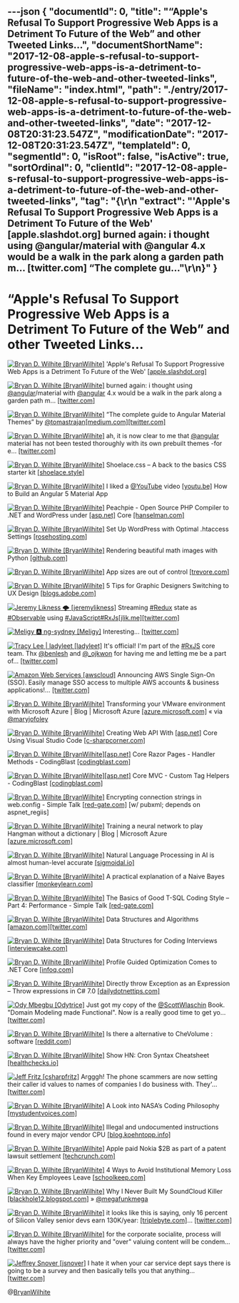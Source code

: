 ---json
{
  "documentId": 0,
  "title": "“Apple's Refusal To Support Progressive Web Apps is a Detriment To Future of the Web” and other Tweeted Links…",
  "documentShortName": "2017-12-08-apple-s-refusal-to-support-progressive-web-apps-is-a-detriment-to-future-of-the-web-and-other-tweeted-links",
  "fileName": "index.html",
  "path": "./entry/2017-12-08-apple-s-refusal-to-support-progressive-web-apps-is-a-detriment-to-future-of-the-web-and-other-tweeted-links",
  "date": "2017-12-08T20:31:23.547Z",
  "modificationDate": "2017-12-08T20:31:23.547Z",
  "templateId": 0,
  "segmentId": 0,
  "isRoot": false,
  "isActive": true,
  "sortOrdinal": 0,
  "clientId": "2017-12-08-apple-s-refusal-to-support-progressive-web-apps-is-a-detriment-to-future-of-the-web-and-other-tweeted-links",
  "tag": "{\r\n  \"extract\": \"'Apple's Refusal To Support Progressive Web Apps is a Detriment To Future of the Web' [apple.slashdot.org] burned again: i thought using @angular/material with @angular 4.x would be a walk in the park along a garden path m… [twitter.com] “The complete gu...\"\r\n}"
}
---

# “Apple's Refusal To Support Progressive Web Apps is a Detriment To Future of the Web” and other Tweeted Links…

[<img alt="Bryan D. Wilhite [BryanWilhite]" src="https://songhay.blob.core.windows.net/shared-social-twitter/BryanWilhite.jpeg">](http://songhayblog.azurewebsites.net/ "Bryan D. Wilhite [BryanWilhite]") 'Apple's Refusal To Support Progressive Web Apps is a Detriment To Future of the Web' [[apple.slashdot.org]](https://apple.slashdot.org/story/17/07/27/185248/apples-refusal-to-support-progressive-web-apps-is-a-detriment-to-future-of-the-web?utm_source=feedly1.0mainlinkanon&utm_medium=feed)

[<img alt="Bryan D. Wilhite [BryanWilhite]" src="https://songhay.blob.core.windows.net/shared-social-twitter/BryanWilhite.jpeg">](http://songhayblog.azurewebsites.net/ "Bryan D. Wilhite [BryanWilhite]") burned again: i thought using [@angular](http://twitter.com/angular)/material with [@angular](http://twitter.com/angular) 4.x would be a walk in the park along a garden path m… [[twitter.com]](https://twitter.com/i/web/status/935694018175909888)

[<img alt="Bryan D. Wilhite [BryanWilhite]" src="https://songhay.blob.core.windows.net/shared-social-twitter/BryanWilhite.jpeg">](http://songhayblog.azurewebsites.net/ "Bryan D. Wilhite [BryanWilhite]") “The complete guide to Angular Material Themes” by [@tomastrajan](http://twitter.com/tomastrajan)[[medium.com]](https://medium.com/@tomastrajan/the-complete-guide-to-angular-material-themes-4d165a9d24d1)[[twitter.com]](https://twitter.com/BryanWilhite/status/935970140209922048/photo/1)

[<img alt="Bryan D. Wilhite [BryanWilhite]" src="https://songhay.blob.core.windows.net/shared-social-twitter/BryanWilhite.jpeg">](http://songhayblog.azurewebsites.net/ "Bryan D. Wilhite [BryanWilhite]") ah, it is now clear to me that [@angular](http://twitter.com/angular) material has not been tested thoroughly with its own prebuilt themes -for e… [[twitter.com]](https://twitter.com/i/web/status/935976356772503553)

[<img alt="Bryan D. Wilhite [BryanWilhite]" src="https://songhay.blob.core.windows.net/shared-social-twitter/BryanWilhite.jpeg">](http://songhayblog.azurewebsites.net/ "Bryan D. Wilhite [BryanWilhite]") Shoelace.css – A back to the basics CSS starter kit [[shoelace.style]](https://shoelace.style/)

[<img alt="Bryan D. Wilhite [BryanWilhite]" src="https://songhay.blob.core.windows.net/shared-social-twitter/BryanWilhite.jpeg">](http://songhayblog.azurewebsites.net/ "Bryan D. Wilhite [BryanWilhite]") I liked a [@YouTube](http://twitter.com/YouTube) video [[youtu.be]](http://youtu.be/2osMpXOe5fA?a) How to Build an Angular 5 Material App

[<img alt="Bryan D. Wilhite [BryanWilhite]" src="https://songhay.blob.core.windows.net/shared-social-twitter/BryanWilhite.jpeg">](http://songhayblog.azurewebsites.net/ "Bryan D. Wilhite [BryanWilhite]") Peachpie - Open Source PHP Compiler to .NET and WordPress under [[asp.net]](http://ASP.NET) Core [[hanselman.com]](https://www.hanselman.com/blog/PeachpieOpenSourcePHPCompilerToNETAndWordPressUnderASPNETCore.aspx)

[<img alt="Bryan D. Wilhite [BryanWilhite]" src="https://songhay.blob.core.windows.net/shared-social-twitter/BryanWilhite.jpeg">](http://songhayblog.azurewebsites.net/ "Bryan D. Wilhite [BryanWilhite]") Set Up WordPress with Optimal .htaccess Settings [[rosehosting.com]](https://www.rosehosting.com/blog/set-up-wordpress-with-optimal-htaccess-settings/)

[<img alt="Bryan D. Wilhite [BryanWilhite]" src="https://songhay.blob.core.windows.net/shared-social-twitter/BryanWilhite.jpeg">](http://songhayblog.azurewebsites.net/ "Bryan D. Wilhite [BryanWilhite]") Rendering beautiful math images with Python [[github.com]](https://github.com/neozhaoliang/pywonderland)

[<img alt="Bryan D. Wilhite [BryanWilhite]" src="https://songhay.blob.core.windows.net/shared-social-twitter/BryanWilhite.jpeg">](http://songhayblog.azurewebsites.net/ "Bryan D. Wilhite [BryanWilhite]") App sizes are out of control [[trevore.com]](https://trevore.com/blog/posts/app-sizes-are-out-of-control/)

[<img alt="Bryan D. Wilhite [BryanWilhite]" src="https://songhay.blob.core.windows.net/shared-social-twitter/BryanWilhite.jpeg">](http://songhayblog.azurewebsites.net/ "Bryan D. Wilhite [BryanWilhite]") 5 Tips for Graphic Designers Switching to UX Design [[blogs.adobe.com]](http://blogs.adobe.com/creative/5-tips-graphic-designers-switching-ux-design)

[<img alt="Jeremy Likness 🌩 [jeremylikness]" src="https://songhay.blob.core.windows.net/shared-social-twitter/jeremylikness.jpg">](https://blog.jeremylikness.com/ "Jeremy Likness 🌩 [jeremylikness]") Streaming [#Redux](http://twitter.com/search?q=%23Redux) state as [#Observable](http://twitter.com/search?q=%23Observable) using [#JavaScript](http://twitter.com/search?q=%23JavaScript)[#RxJs](http://twitter.com/search?q=%23RxJs)[[jlik.me]](https://jlik.me/b9i)[[twitter.com]](https://twitter.com/jeremylikness/status/939185075467489280/photo/1)

[<img alt="Meligy 🅰️ ng-sydney [Meligy]" src="https://songhay.blob.core.windows.net/shared-social-twitter/Meligy.jpeg">](https://www.gurustop.net/ "Meligy 🅰️ ng-sydney [Meligy]") Interesting... [[twitter.com]](https://twitter.com/ManfredSteyer/status/938668164447162370)

[<img alt="Tracy Lee | ladyleet [ladyleet]" src="https://songhay.blob.core.windows.net/shared-social-twitter/ladyleet.jpg">](http://thisdot.co/labs "Tracy Lee | ladyleet [ladyleet]") It's official! I'm part of the [#RxJS](http://twitter.com/search?q=%23RxJS) core team. Thx [@benlesh](http://twitter.com/benlesh) and [@_ojkwon](http://twitter.com/_ojkwon) for having me and letting me be a part of… [[twitter.com]](https://twitter.com/i/web/status/938860316787662849)

[<img alt="Amazon Web Services [awscloud]" src="https://songhay.blob.core.windows.net/shared-social-twitter/awscloud.jpg">](http://aws.amazon.com/ "Amazon Web Services [awscloud]") Announcing AWS Single Sign-On (SSO). Easily manage SSO access to multiple AWS accounts & business applications!… [[twitter.com]](https://twitter.com/i/web/status/938939187318984704)

[<img alt="Bryan D. Wilhite [BryanWilhite]" src="https://songhay.blob.core.windows.net/shared-social-twitter/BryanWilhite.jpeg">](http://songhayblog.azurewebsites.net/ "Bryan D. Wilhite [BryanWilhite]") Transforming your VMware environment with Microsoft Azure | Blog | Microsoft Azure [[azure.microsoft.com]](https://azure.microsoft.com/en-us/blog/transforming-your-vmware-environment-with-microsoft-azure/) « via [@maryjofoley](http://twitter.com/maryjofoley)

[<img alt="Bryan D. Wilhite [BryanWilhite]" src="https://songhay.blob.core.windows.net/shared-social-twitter/BryanWilhite.jpeg">](http://songhayblog.azurewebsites.net/ "Bryan D. Wilhite [BryanWilhite]") Creating Web API With [[asp.net]](http://ASP.NET) Core Using Visual Studio Code [[c-sharpcorner.com]](http://www.c-sharpcorner.com/article/creating-web-api-with-asp-net-core-using-visual-studio-code/)

[<img alt="Bryan D. Wilhite [BryanWilhite]" src="https://songhay.blob.core.windows.net/shared-social-twitter/BryanWilhite.jpeg">](http://songhayblog.azurewebsites.net/ "Bryan D. Wilhite [BryanWilhite]")[[asp.net]](http://ASP.NET) Core Razor Pages - Handler Methods - CodingBlast [[codingblast.com]](https://codingblast.com/asp-net-core-razor-pages-handlers/)

[<img alt="Bryan D. Wilhite [BryanWilhite]" src="https://songhay.blob.core.windows.net/shared-social-twitter/BryanWilhite.jpeg">](http://songhayblog.azurewebsites.net/ "Bryan D. Wilhite [BryanWilhite]")[[asp.net]](http://ASP.NET) Core MVC - Custom Tag Helpers - CodingBlast [[codingblast.com]](https://codingblast.com/asp-net-core-mvc-custom-tag-helpers/)

[<img alt="Bryan D. Wilhite [BryanWilhite]" src="https://songhay.blob.core.windows.net/shared-social-twitter/BryanWilhite.jpeg">](http://songhayblog.azurewebsites.net/ "Bryan D. Wilhite [BryanWilhite]") Encrypting connection strings in web.config - Simple Talk [[red-gate.com]](https://www.red-gate.com/simple-talk/dotnet/net-framework/encrypting-connection-strings-web-config/) [w/ pubxml; depends on aspnet_regiis]

[<img alt="Bryan D. Wilhite [BryanWilhite]" src="https://songhay.blob.core.windows.net/shared-social-twitter/BryanWilhite.jpeg">](http://songhayblog.azurewebsites.net/ "Bryan D. Wilhite [BryanWilhite]") Training a neural network to play Hangman without a dictionary | Blog | Microsoft Azure [[azure.microsoft.com]](https://azure.microsoft.com/en-us/blog/hangman/)

[<img alt="Bryan D. Wilhite [BryanWilhite]" src="https://songhay.blob.core.windows.net/shared-social-twitter/BryanWilhite.jpeg">](http://songhayblog.azurewebsites.net/ "Bryan D. Wilhite [BryanWilhite]") Natural Language Processing in AI is almost human-level accurate [[sigmoidal.io]](https://sigmoidal.io/boosting-your-solutions-with-nlp/)

[<img alt="Bryan D. Wilhite [BryanWilhite]" src="https://songhay.blob.core.windows.net/shared-social-twitter/BryanWilhite.jpeg">](http://songhayblog.azurewebsites.net/ "Bryan D. Wilhite [BryanWilhite]") A practical explanation of a Naive Bayes classifier [[monkeylearn.com]](https://monkeylearn.com/blog/practical-explanation-naive-bayes-classifier/)

[<img alt="Bryan D. Wilhite [BryanWilhite]" src="https://songhay.blob.core.windows.net/shared-social-twitter/BryanWilhite.jpeg">](http://songhayblog.azurewebsites.net/ "Bryan D. Wilhite [BryanWilhite]") The Basics of Good T-SQL Coding Style – Part 4: Performance - Simple Talk [[red-gate.com]](https://www.red-gate.com/simple-talk/sql/t-sql-programming/basics-good-t-sql-coding-style-part-4-performance/)

[<img alt="Bryan D. Wilhite [BryanWilhite]" src="https://songhay.blob.core.windows.net/shared-social-twitter/BryanWilhite.jpeg">](http://songhayblog.azurewebsites.net/ "Bryan D. Wilhite [BryanWilhite]") Data Structures and Algorithms [[amazon.com]](https://www.amazon.com/Data-Structures-Algorithms-Alfred-Aho/dp/0201000237?SubscriptionId=1SW6D7X6ZXXR92KVX0G2&tag=thekintespacec00&linkCode=xm2&camp=2025&creative=165953&creativeASIN=0201000237)[[twitter.com]](https://twitter.com/BryanWilhite/status/934902244285169665/photo/1)

[<img alt="Bryan D. Wilhite [BryanWilhite]" src="https://songhay.blob.core.windows.net/shared-social-twitter/BryanWilhite.jpeg">](http://songhayblog.azurewebsites.net/ "Bryan D. Wilhite [BryanWilhite]") Data Structures for Coding Interviews [[interviewcake.com]](https://www.interviewcake.com/article/java/data-structures-coding-interview)

[<img alt="Bryan D. Wilhite [BryanWilhite]" src="https://songhay.blob.core.windows.net/shared-social-twitter/BryanWilhite.jpeg">](http://songhayblog.azurewebsites.net/ "Bryan D. Wilhite [BryanWilhite]") Profile Guided Optimization Comes to .NET Core [[infoq.com]](https://www.infoq.com/news/2017/07/pgo-NETCore)

[<img alt="Bryan D. Wilhite [BryanWilhite]" src="https://songhay.blob.core.windows.net/shared-social-twitter/BryanWilhite.jpeg">](http://songhayblog.azurewebsites.net/ "Bryan D. Wilhite [BryanWilhite]") Directly throw Exception as an Expression – Throw expressions in C# 7.0 [[dailydotnettips.com]](http://dailydotnettips.com/2017/07/31/directly-throw-exception-as-an-expression-throw-expressions-in-c-7-0/)

[<img alt="Ody Mbegbu [Odytrice]" src="https://songhay.blob.core.windows.net/shared-social-twitter/Odytrice.jpg">](https://medium.com/@odytrice "Ody Mbegbu [Odytrice]") Just got my copy of the [@ScottWlaschin](http://twitter.com/ScottWlaschin) Book. "Domain Modeling made Functional". Now is a really good time to get yo… [[twitter.com]](https://twitter.com/i/web/status/935210143167516672)

[<img alt="Bryan D. Wilhite [BryanWilhite]" src="https://songhay.blob.core.windows.net/shared-social-twitter/BryanWilhite.jpeg">](http://songhayblog.azurewebsites.net/ "Bryan D. Wilhite [BryanWilhite]") Is there a alternative to CheVolume : software [[reddit.com]](https://www.reddit.com/r/software/comments/3f3em6/is_there_a_alternative_to_chevolume/)

[<img alt="Bryan D. Wilhite [BryanWilhite]" src="https://songhay.blob.core.windows.net/shared-social-twitter/BryanWilhite.jpeg">](http://songhayblog.azurewebsites.net/ "Bryan D. Wilhite [BryanWilhite]") Show HN: Cron Syntax Cheatsheet [[healthchecks.io]](https://healthchecks.io/docs/cron/)

[<img alt="Jeff Fritz [csharpfritz]" src="https://songhay.blob.core.windows.net/shared-social-twitter/csharpfritz.jpg">](http://www.jeffreyfritz.com/ "Jeff Fritz [csharpfritz]") Argggh! The phone scammers are now setting their caller id values to names of companies I do business with. They'… [[twitter.com]](https://twitter.com/i/web/status/938879487747424256)

[<img alt="Bryan D. Wilhite [BryanWilhite]" src="https://songhay.blob.core.windows.net/shared-social-twitter/BryanWilhite.jpeg">](http://songhayblog.azurewebsites.net/ "Bryan D. Wilhite [BryanWilhite]") A Look into NASA’s Coding Philosophy [[mystudentvoices.com]](https://mystudentvoices.com/a-look-into-nasas-coding-philosophy-b747957c7f8a)

[<img alt="Bryan D. Wilhite [BryanWilhite]" src="https://songhay.blob.core.windows.net/shared-social-twitter/BryanWilhite.jpeg">](http://songhayblog.azurewebsites.net/ "Bryan D. Wilhite [BryanWilhite]") Illegal and undocumented instructions found in every major vendor CPU [[blog.koehntopp.info]](http://blog.koehntopp.info/index.php/2282-illegal-and-undocumented-instructions/)

[<img alt="Bryan D. Wilhite [BryanWilhite]" src="https://songhay.blob.core.windows.net/shared-social-twitter/BryanWilhite.jpeg">](http://songhayblog.azurewebsites.net/ "Bryan D. Wilhite [BryanWilhite]") Apple paid Nokia $2B as part of a patent lawsuit settlement [[techcrunch.com]](https://techcrunch.com/2017/07/28/apple-paid-nokia-2-billion-as-part-of-a-patent-lawsuit-settlement/)

[<img alt="Bryan D. Wilhite [BryanWilhite]" src="https://songhay.blob.core.windows.net/shared-social-twitter/BryanWilhite.jpeg">](http://songhayblog.azurewebsites.net/ "Bryan D. Wilhite [BryanWilhite]") 4 Ways to Avoid Institutional Memory Loss When Key Employees Leave [[schoolkeep.com]](https://www.schoolkeep.com/blog/4-ways-to-avoid-institutional-memory-loss-when-key-employees-leave)

[<img alt="Bryan D. Wilhite [BryanWilhite]" src="https://songhay.blob.core.windows.net/shared-social-twitter/BryanWilhite.jpeg">](http://songhayblog.azurewebsites.net/ "Bryan D. Wilhite [BryanWilhite]") Why I Never Built My SoundCloud Killer [[blackhole12.blogspot.com]](https://blackhole12.blogspot.com/2017/07/why-i-never-built-my-soundcloud-killer.html) » [@megafunkmega](http://twitter.com/megafunkmega)

[<img alt="Bryan D. Wilhite [BryanWilhite]" src="https://songhay.blob.core.windows.net/shared-social-twitter/BryanWilhite.jpeg">](http://songhayblog.azurewebsites.net/ "Bryan D. Wilhite [BryanWilhite]") it looks like this is saying, only 16 percent of Silicon Valley senior devs earn 130K/year: [[triplebyte.com]](https://triplebyte.com/software-engineer-salary)… [[twitter.com]](https://twitter.com/i/web/status/935953216767848448)

[<img alt="Bryan D. Wilhite [BryanWilhite]" src="https://songhay.blob.core.windows.net/shared-social-twitter/BryanWilhite.jpeg">](http://songhayblog.azurewebsites.net/ "Bryan D. Wilhite [BryanWilhite]") for the corporate socialite, process will always have the higher priority and "over" valuing content will be condem… [[twitter.com]](https://twitter.com/i/web/status/936126161997807616)

[<img alt="Jeffrey Snover [jsnover]" src="https://songhay.blob.core.windows.net/shared-social-twitter/jsnover.jpg">](http://jsnover.com/ "Jeffrey Snover [jsnover]") I hate it when your car service dept says there is going to be a survey and then basically tells you that anything… [[twitter.com]](https://twitter.com/i/web/status/939192836913692672)

@[BryanWilhite](https://twitter.com/BryanWilhite)
